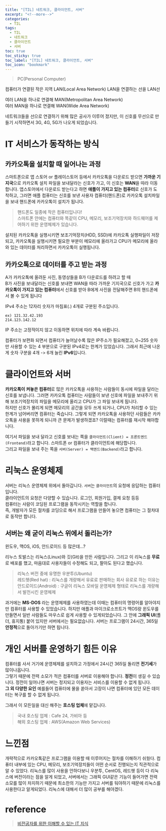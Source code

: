 ```yaml
---
title: "[TIL] 네트워크, 클라이언트, 서버"
excerpt: "<!--more-->"
categories:
  - TIL
tags:
  - TIL
  - 네트워크
  - 클라이언트
  - 서버
toc: true
toc_sticky: true
toc_label: "[TIL] 네트워크, 클라이언트, 서버"
toc_icon: "bookmark"
---
```


> PC(Personal Computer)

컴퓨터가 연결된 작은 지역 LAN(Local Area Network)
LAN을 연결하는 선을 LAN선

여러 LAN을 하나로 연결해 MAN(Metropolitan Area Network)
<br>여러 MAN을 하나로 연결해 WAN(Wide Area Network)

네트워크들을 선으로 연결하기 위해 많은 공사가 이루어 졌지만, 이 신호를 무선으로 만들기 시작하면서 3G, 4G, 5G가 나오게 되었습니다.

# IT 서비스가 동작하는 방식

## 카카오톡을 설치할 때 일어나는 과정

스마트폰으로 앱 스토어 or 플레이스토어 등에서 카카오톡을 다운로드 받으면 **가까운 기지국**으로 카카오톡 설치 파일을 보내달라는 신호가 가고,
이 신호는 **WAN**을 따라 이동합니다. 앱스토어에서 다운로드 받는다고 하면 **애플이 가지고 있는 컴퓨터**로 신호가 도착하고, 그러면 애플 컴퓨터는
신호를 보낸 사용자 컴퓨터(핸드폰)로 카카오톡 설치파일을 보내 핸드폰에 카카오톡이 설치가 됩니다. 

> 핸드폰도 일종에 작은 컴퓨터입니다!
<br>스마트폰 안에는 컴퓨터와 똑같이 CPU, 메모리, 보조기억장치와 하드웨어를 제어하기 위한 운영체제가 있습니다.

설치된 카카오톡을 실행시키면 보조기억장치(HDD, SSD)에 카카오톡 실행파일이 저장되고, 카카오톡을 실행시키면
필요한 부분이 메모리에 올라가고 CPU가 메모리에 올라와 있는 데이터를 처리하면서 카카오톡이 실행됩니다.

## 카카오톡으로 데이터를 주고 받는 과정

A가 카카오톡에 올려둔 사진, 동영상들을 B가 다운로드를 하려고 할 때
<br>B가 사진을 보내달라는 신호를 보내면 WAN을 따라 가까운 기지국으로 신호가 가고 **카카오톡이 가지고 있는 컴퓨터**에서 신호를 받아
B에게 사진을 전달해주면 B의 핸드폰에서 볼 수 있게 됩니다

IPv4 주소는 12자리 숫자가 마침표(.) 4개로 구분된 주소입니다.
```
ex) 121.32.42.193
214.123.142.12
```
IP 주소는 고정적이지 않고 이동하면 위치에 따라 계속 바뀝니다.

컴퓨터가 보편화 되면서 컴퓨터가 늘어날수록 많은 IP주소가 필요해졌고, 0~255 숫자만 사용할 수 있는
4 부분으로 구분된 IPv4로는 한계가 있었습니다. 그래서 최근에 나온게 숫자 구분을 4개 -> 6개 늘린 **IPv6**입니다.

# 클라이언트와 서버

**카카오톡이 켜놓은 컴퓨터**로 많은 카카오톡을 사용하는 사람들이 동시에 파일을 달라는 신호를 보냅니다.
그러면 카카오톡 컴퓨터는 사람들이 보낸 신호에 파일을 보내주기 위해 보조기억장치의 파일을 메모리에 올리고 CPU가 그 파일 보내게 됩니다.
<br>하지만 신호가 몰리게 되면 메모리의 공간을 모두 쓰게 되거나, CPU가 처리할 수 있는 한계가 넘어버리면 컴퓨터는 죽습니다.
그렇게 되면 카카오톡을 사용하던 사람들은 카카오톡을 사용을 못하게 되니까 큰 문제가 발생하겠죠? 이럴때는 컴퓨터를 재시작 해야합니다. 

여기서 파일을 보내 달라고 신호를 보내는 쪽을 `클라이언트(Client) = 프론트엔드(Frontend)`라고 합니다.
스마트폰 or 컴퓨터가 클라이언트에 해당합니다.
<br>그리고 파일을 보내 주는 쪽을 `서버(Server) = 백엔드(Backend)`라고 합니다.

# 리눅스 운영체제

서버는 리눅스 운영체제 위에서 돌아갑니다. `서버`는 `클라이언트`의 요청에 응답하는 컴퓨터입니다.
<br>클라이언트의 요청은 다양할 수 있습니다. 로그인, 회원가입, 결제 요청 등등
<br>컴퓨터는 사람이 코딩된 프로그램을 동작시키는 역할을 합니다.
<br>즉, 개발자가 모든 절차를 코딩으로 해서 프로그램을 만들어 놓으면 컴퓨터는 그 절차대로 동작만 합니다.

## 서버는 왜 굳이 리눅스 위에서 돌리는가?

윈도우, 맥OS, iOS, 안드로이드 등 많은데...?

리누스 토발스는 리눅스(Linux)와 깃(Git)을 만든 사람입니다.
그리고 이 리눅스를 **무료**로 배포를 했고, 마음대로 사용자들이 수정해도 되고, 팔아도 된다고 했습니다.

> 리눅스 버전 중에 유명한 우분투(Ubuntu)
<br>레드헷(Red hat) : 리눅스를 개량해서 유료로 판매하는 회사
유로로 하는 이유는 
<br>안드로이드(Android) : 구글이 리눅스 모바일 운영체제 형태로 리눅스를 개량해서 발전시킨 운영체제

과거에는 **MS-DOS** 라는 운영체제를 사용하였는데 이때는 컴퓨터의 명령어를 알아야지만 컴퓨터를 사용할 수 있었습니다.
하지만 애플과 마이크로소프트가 맥OS랑 윈도우를 만들면서 일반 사람들도 마우스로 쉽게 사용할 수 있게되었습니다.
그 안에 **그래픽 UI**(폴더, 휴지통) 붙어 있지만 서버에서는 필요없습니다.
서버는 프로그램이 24시간, 365일 **안정적**으로 돌아가기만 하면 됩니다.

# 개인 서버를 운영하기 힘든 이유

컴퓨터를 사서 거기에 운영체제를 설치하고 가정에서 24시간 365일 돌리면 **전기세**가 많이나옵니다.
<br>그렇기 때문에 전력 소모가 적은 컴퓨터를 서버로 이용해야 합니다.
**정전**이 생길 수 있습니다. 정전이 일어나면 서버는 정지되고 이용자는 서비스를 이용할 수 없게 됩니다.
<br>**그 외 다양한 요인** 예를들어 컴퓨터에 물을 쏟아서 고장이 나면 컴퓨터에 있던 모든 데이터는 복구를 할 수 없게 됩니다.

그래서 이 모든일을 대신 해주는 **호스팅 업체**에 맡깁니다.

> 국내 호스팅 업체 : Cafe 24, 가비아 등
<br>해외 호스팅 업체 : AWS(Amazon Web Services)

# 느낀점

개략적으로 카카오톡같은 프로그램을 이용할 때 이루어지는 절차를 이해하기 쉬웠다. 
컴퓨터 내부에 있는 CPU, 메모리, 보조기억장치들이 어떤 순서로 진행되는지 직관적으로 알 수 있었다.
리눅스를 많이 사용을 안하다보니 우분투, CentOS, 레드헷 등이 다 리눅스에 버전이라는 점을 알게 되었고,
서버에서는 그래픽 GUI같은 기능이 들어가면 전력소모를 많이 차지하기 때문에 최소한의 기능만 가지고 서버를 둬야하기 때문에
리눅스를 사용한다고 알게되었다. 리눅스에 대해서 더 많이 공부를 해야겠다.

# reference

> [비전공자를 위한 이해할 수 있는 IT 지식](https://www.aladin.co.kr/shop/wproduct.aspx?ItemId=246064543)